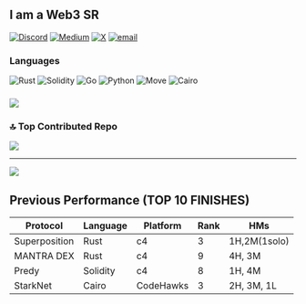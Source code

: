 ## I am a Web3 SR

[![Discord](https://img.shields.io/badge/Discord-%237289DA.svg?logo=discord&logoColor=white)](https://discord.gg/tigerfrake)   [![Medium](https://img.shields.io/badge/Medium-12100E?logo=medium&logoColor=white)](https://medium.com/@Tigerfrake)   [![X](https://img.shields.io/badge/X-black.svg?logo=X&logoColor=white)](https://x.com/Tigerfrake)   [![email](https://img.shields.io/badge/Email-D14836?logo=gmail&logoColor=white)](mailto:brightoneotis1@gmail.com) 

### Languages
![Rust](https://img.shields.io/badge/rust-%23000000.svg?style=for-the-badge&logo=rust&logoColor=white) ![Solidity](https://img.shields.io/badge/Solidity-%23363636.svg?style=for-the-badge&logo=solidity&logoColor=white) ![Go](https://img.shields.io/badge/go-%2300ADD8.svg?style=for-the-badge&logo=go&logoColor=white) ![Python](https://img.shields.io/badge/python-3670A0?style=for-the-badge&logo=python&logoColor=ffdd54)  ![Move](https://img.shields.io/badge/Move-%23000000.svg?style=for-the-badge&logo=data:image/svg+xml;base64,PHERE_YOUR_BASE64_ENCODED_MOVE_LOGO&logoColor=white)  ![Cairo](https://img.shields.io/badge/Cairo-%23000000.svg?style=for-the-badge&logo=data:image/svg+xml;base64,PHERE_YOUR_BASE64_ENCODED_CAIRO_LOGO&logoColor=white)

### 
![](https://quotes-github-readme.vercel.app/api?type=horizontal&theme=radical)

### 🔝 Top Contributed Repo
![](https://github-contributor-stats.vercel.app/api?username=Tigerfrake&limit=5&theme=dark&combine_all_yearly_contributions=true)

---
[![](https://visitcount.itsvg.in/api?id=Tigerfrake&icon=0&color=0)](https://visitcount.itsvg.in)

<!-- Proudly created with GPRM ( https://gprm.itsvg.in ) -->

## Previous Performance (TOP 10 FINISHES)
| Protocol       | Language | Platform   | Rank           | HMs         |
|----------------|----------|------------|----------------|-------------|
| Superposition  | Rust     | c4         | 3              | 1H,2M(1solo)|
| MANTRA DEX     | Rust     | c4         | 9              | 4H, 3M      |
| Predy          | Solidity | c4         | 8              | 1H, 4M      |
| StarkNet       | Cairo    | CodeHawks  | 3              | 2H, 3M, 1L  |
